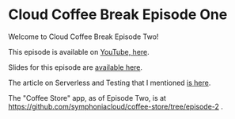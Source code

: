 # Cloud Coffee Break Episode One

Welcome to Cloud Coffee Break Episode Two!

This episode is available on [YouTube, here](https://youtu.be/MxXV6dBBKIc).

Slides for this episode are [available here](https://drive.google.com/file/d/1OG0eC2b0jqq7qJ8fE7ltz6aYSYQuinrc/view?usp=sharing).

The article on Serverless and Testing that I mentioned [is here](https://blog.symphonia.io/posts/2020-08-19_serverless_testing).

The "Coffee Store" app, as of Episode Two, is at https://github.com/symphoniacloud/coffee-store/tree/episode-2 .